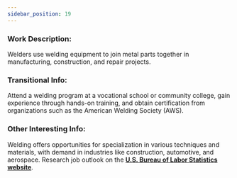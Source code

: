 ```yaml
---
sidebar_position: 19
---
```


### Work Description: 
Welders use welding equipment to join metal parts together in manufacturing, construction, and repair projects.
### Transitional Info: 
Attend a welding program at a vocational school or community college, gain experience through hands-on training, and obtain certification from organizations such as the American Welding Society (AWS).
### Other Interesting Info: 
Welding offers opportunities for specialization in various techniques and materials, with demand in industries like construction, automotive, and aerospace. Research job outlook on the **[U.S. Bureau of Labor Statistics website](https://www.bls.gov/ooh/production/welders-cutters-solderers-and-brazers.htm)**.
